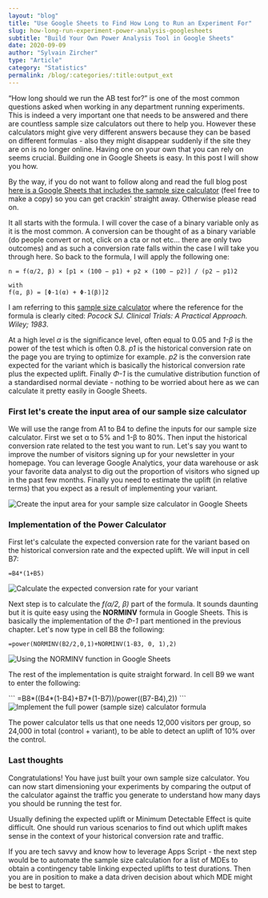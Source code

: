 ```yaml
---
layout: "blog"
title: "Use Google Sheets to Find How Long to Run an Experiment For"
slug: how-long-run-experiment-power-analysis-googlesheets
subtitle: "Build Your Own Power Analysis Tool in Google Sheets"
date: 2020-09-09
author: "Sylvain Zircher"
type: "Article"
category: "Statistics"
permalink: /blog/:categories/:title:output_ext
---
```


<p class="intro">“How long should we run the AB test for?” is one of the most common questions asked when working in any department running experiments. This is indeed a very important one that needs to be answered and there are countless sample size calculators out there to help you. However these calculators might give very different answers because they can be based on different formulas - also they might disappear suddenly if the site they are on is no longer online. Having one on your own that you can rely on seems crucial. Building one in Google Sheets is easy. In this post I will show you how.</p>

<p>By the way, if you do not want to follow along and read the full blog post <a href="https://docs.google.com/spreadsheets/d/1Afp_jE3v585zs0LXIOzsE8DTONQtZqwbaj4XOTcgvUY/edit#gid=0" target="_blank"> here is a Google Sheets that includes the sample size calculator</a> (feel free to make a copy) so you can get crackin' straight away. Otherwise please read on.</p>

<p>It all starts with the formula. I will cover the case of a binary variable only as it is the most common. A conversion can be thought of as a binary variable (do people convert or not, click on a cta or not etc… there are only two outcomes) and as such a conversion rate falls within the case I will take you through here. So back to the formula, I will apply the following one:</p>


```
n = f(α/2, β) × [p1 × (100 − p1) + p2 × (100 − p2)] / (p2 − p1)2

with
f(α, β) = [Φ-1(α) + Φ-1(β)]2
```

<p>I am referring to this <a href="https://www.sealedenvelope.com/power/binary-superiority/" target="_blank">sample size calculator</a> where the reference for the formula is clearly cited: <i>Pocock SJ. Clinical Trials: A Practical Approach. Wiley; 1983</i>.</p>

<p> At a high level <i>α</i> is the significance level, often equal to 0.05 and <i>1-β</i> is the power of the test which is often 0.8. <i>p1</i> is the historical conversion rate on the page you are trying to optimize for example. <i>p2</i> is the conversion rate expected for the variant which is basically the historical conversion rate plus the expected uplift. Finally <i>Φ-1</i> is the cumulative distribution function of a standardised normal deviate - nothing to be worried about here as we can calculate it pretty easily in Google Sheets.</p>

<h3>First let's create the input area of our sample size calculator</h3>
<p> We will use the range from A1 to B4 to define the inputs for our sample size calculator. First we set α to 5% and 1-β to 80%. Then input the historical conversion rate related to the test you want to run. Let's say you want to improve the number of visitors signing up for your newsletter in your homepage. You can leverage Google Analytics, your data warehouse or ask your favorite data analyst to dig out the proportion of visitors who signed up in the past few months. Finally you need to estimate the uplift (in relative terms) that you expect as a result of implementing your variant.</p>

<img src="{{'/assets/img/articles/Power-Analysis/setup.png' | relative_url }}" alt="Create the input area for your sample size calculator in Google Sheets">

<h3>Implementation of the Power Calculator</h3>
<p> First let's calculate the expected conversion rate for the variant based on the historical conversion rate and the expected uplift. We will input in cell B7:</p>

```
=B4*(1+B5)
```

<img src="{{'/assets/img/articles/Power-Analysis/calculation_step1.png' | relative_url }}" alt="Calculate the expected conversion rate for your variant">

<p>Next step is to calculate the <i>f(α/2, β)</i> part of the formula. It sounds daunting but it is quite easy using the <b>NORMINV</b> formula in Google Sheets. This is basically the implementation of the <i>Φ-1</i> part mentioned in the previous chapter. Let's now type in cell B8 the following:</p>

```
=power(NORMINV(B2/2,0,1)+NORMINV(1-B3, 0, 1),2)
```

<img src="{{'/assets/img/articles/Power-Analysis/calculation_step2.png' | relative_url }}" alt="Using the NORMINV function in Google Sheets">

<p>The rest of the implementation is quite straight forward. In cell B9 we want to enter the following:</p>
```
=B8*((B4*(1-B4)+B7*(1-B7))/power((B7-B4),2))
```

<img src="{{'/assets/img/articles/Power-Analysis/calculation_step3.png' | relative_url }}" alt="Implement the full power (sample size) calculator formula">

<p>The power calculator tells us that one needs 12,000 visitors per group, so 24,000 in total (control + variant), to be able to detect an uplift of 10% over the control.</p>

<h3>Last thoughts</h3>
<p>Congratulations! You have just built your own sample size calculator. You can now start dimensioning your experiments by comparing the output of the calculator against the traffic you generate to understand how many days you should be running the test for.</p>

<p>Usually defining the expected uplift or Minimum Detectable Effect is quite difficult. One should run various scenarios to find out which uplift makes sense in the context of your historical conversion rate and traffic.</p>

<p>If you are tech savvy and know how to leverage Apps Script - the next step would be to automate the sample size calculation for a list of MDEs to obtain a contingency table linking expected uplifts to test durations. Then you are in position to make a data driven decision about which MDE might be best to target.</p>
